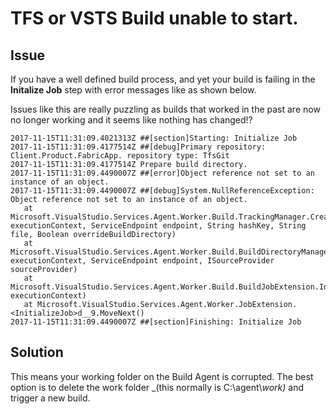 # TFS or VSTS Build unable to start.

## Issue

If you have a well defined build process, and yet your build is failing in the **Initalize Job** step with error messages like as shown below.

Issues like this are really puzzling as builds that worked in the past are now no longer working and it seems like nothing has changed!?

```text
2017-11-15T11:31:09.4021313Z ##[section]Starting: Initialize Job
2017-11-15T11:31:09.4177514Z ##[debug]Primary repository: Client.Product.FabricApp. repository type: TfsGit
2017-11-15T11:31:09.4177514Z Prepare build directory.
2017-11-15T11:31:09.4490007Z ##[error]Object reference not set to an instance of an object.
2017-11-15T11:31:09.4490007Z ##[debug]System.NullReferenceException: Object reference not set to an instance of an object.
   at Microsoft.VisualStudio.Services.Agent.Worker.Build.TrackingManager.Create(IExecutionContext executionContext, ServiceEndpoint endpoint, String hashKey, String file, Boolean overrideBuildDirectory)
   at Microsoft.VisualStudio.Services.Agent.Worker.Build.BuildDirectoryManager.PrepareDirectory(IExecutionContext executionContext, ServiceEndpoint endpoint, ISourceProvider sourceProvider)
   at Microsoft.VisualStudio.Services.Agent.Worker.Build.BuildJobExtension.InitializeJobExtension(IExecutionContext executionContext)
   at Microsoft.VisualStudio.Services.Agent.Worker.JobExtension.<InitializeJob>d__9.MoveNext()
2017-11-15T11:31:09.4490007Z ##[section]Finishing: Initialize Job
```

## Solution

This means your working folder on the Build Agent is corrupted. The best option is to delete the work folder _\(this normally is C:\agent\\_work\)_ and trigger a new build.

